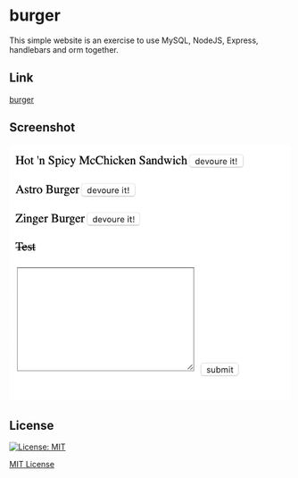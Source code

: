 # burger
This simple website is an exercise to use MySQL, NodeJS, Express, handlebars and orm together. 

## Link
[burger](https://polar-inlet-55620.herokuapp.com)

## Screenshot
![Screenshot](public/assets/image/screenshot.png)

## License
[![License: MIT](https://img.shields.io/badge/License-MIT-yellow.svg)](https://opensource.org/licenses/MIT)

[MIT License](LICENSE)